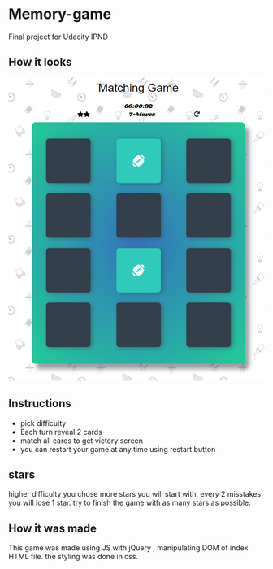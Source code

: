 # Memory-game
Final project for Udacity IPND
## How it looks
![snippet](img/screenShot.PNG)
## Instructions
* pick difficulty
* Each turn reveal 2 cards
* match all cards to get victory screen
* you can restart your game at any time using restart button
## stars
higher difficulty you chose more stars you will start with, every 2 misstakes you will lose 1 star.
try to finish the game with as many stars as possible. 
## How it was made
This game was made using JS with jQuery , manipulating DOM of index HTML file. 
the styling was done in css. 
